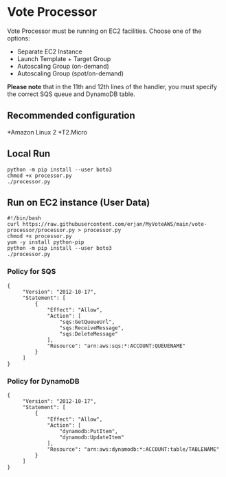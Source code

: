 # Vote Processor

Vote Processor must be running on EC2 facilities. Choose one of the options:

* Separate EC2 Instance
* Launch Template + Target Group
* Autoscaling Group (on-demand)
* Autoscaling Group (spot/on-demand)

**Please note** that in the 11th and 12th lines of the handler, you must specify the correct SQS queue and DynamoDB table.

## Recommended configuration

*Amazon Linux 2
*T2.Micro

## Local Run
```
python -m pip install --user boto3
chmod +x processor.py
./processor.py
```

## Run on EC2 instance (User Data)
```
#!/bin/bash
curl https://raw.githubusercontent.com/erjan/MyVoteAWS/main/vote-processor/processor.py > processor.py
chmod +x processor.py
yum -y install python-pip
python -m pip install --user boto3
./processor.py
```

### Policy for SQS

```
{
     "Version": "2012-10-17",
     "Statement": [
         {
             "Effect": "Allow",
             "Action": [
                 "sqs:GetQueueUrl",
                 "sqs:ReceiveMessage",
                 "sqs:DeleteMessage"
             ],
             "Resource": "arn:aws:sqs:*:ACCOUNT:QUEUENAME"
         }
     ]
}
```

### Policy for DynamoDB

```
{
     "Version": "2012-10-17",
     "Statement": [
         {
             "Effect": "Allow",
             "Action": [
                 "dynamodb:PutItem",
                 "dynamodb:UpdateItem"
             ],
             "Resource": "arn:aws:dynamodb:*:ACCOUNT:table/TABLENAME"
         }
     ]
}
```
